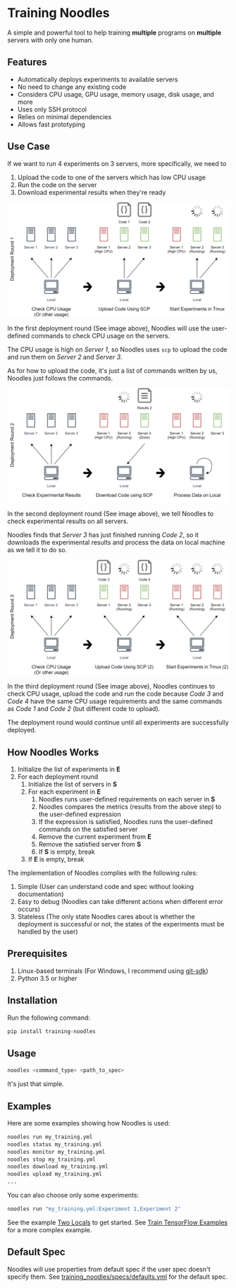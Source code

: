 # Training Noodles

A simple and powerful tool to help training **multiple** programs on **multiple** servers with only one human.

## Features

* Automatically deploys experiments to available servers
* No need to change any existing code
* Considers CPU usage, GPU usage, memory usage, disk usage, and more
* Uses only SSH protocol
* Relies on minimal dependencies
* Allows fast prototyping

## Use Case

If we want to run 4 experiments on 3 servers, more specifically, we need to

1. Upload the code to one of the servers which has low CPU usage
2. Run the code on the server
3. Download experimental results when they're ready

![round_1](images/round_1.png)

In the first deployment round (See image above), Noodles will use the user-defined commands to check CPU usage on the servers.

The CPU usage is high on *Server 1*, so Noodles uses `scp` to upload the code and run them on *Server 2* and *Server 3*.

As for how to upload the code, it's just a list of commands written by us, Noodles just follows the commands.

![round_2](images/round_2.png)

In the second deployment round (See image above), we tell Noodles to check experimental results on all servers.

Noodles finds that *Server 3* has just finished running *Code 2*, so it downloads the experimental results and process the data on local machine as we tell it to do so.

![round_3](images/round_3.png)

In the third deployment round (See image above), Noodles continues to check CPU usage, upload the code and run the code because *Code 3* and *Code 4* have the same CPU usage requirements and the same commands as *Code 1* and *Code 2* (but different code to upload).

The deployment round would continue until all experiments are successfully deployed.

## How Noodles Works

1. Initialize the list of experiments in **E**
1. For each deployment round
    1. Initialize the list of servers in **S**
    2. For each experiment in **E**
        1. Noodles runs user-defined requirements on each server in **S**
        2. Noodles compares the metrics (results from the above step) to the user-defined expression
        3. If the expression is satisfied, Noodles runs the user-defined commands on the satisfied server
        4. Remove the current experiment from **E**
        5. Remove the satisfied server from **S**
        6. If **S** is empty, break
    3. If **E** is empty, break

The implementation of Noodles complies with the following rules:

1. Simple (User can understand code and spec without looking documentation)
2. Easy to debug (Noodles can take different actions when different error occurs)
3. Stateless (The only state Noodles cares about is whether the deployment is successful or not, the states of the experiments must be handled by the user)

## Prerequisites

1. Linux-based terminals (For Windows, I recommend using [git-sdk](https://github.com/git-for-windows/build-extra/releases))
2. Python 3.5 or higher

## Installation

Run the following command:

```bash
pip install training-noodles
```

## Usage

```bash
noodles <command_type> <path_to_spec>
```

It's just that simple.

## Examples

Here are some examples showing how Noodles is used:

```bash
noodles run my_training.yml
noodles status my_training.yml
noodles monitor my_training.yml
noodles stop my_training.yml
noodles download my_training.yml
noodles upload my_training.yml
...
```

You can also choose only some experiments:

```bash
noodles run "my_training.yml:Experiment 1,Experiment 2"
```

See the example [Two Locals](examples/two_locals) to get started. See [Train TensorFlow Examples](examples/train_tensorflow_examples) for a more complex example.

## Default Spec

Noodles will use properties from default spec if the user spec doesn't specify them. See [training_noodles/specs/defaults.yml](training_noodles/specs/defaults.yml) for the default spec.
